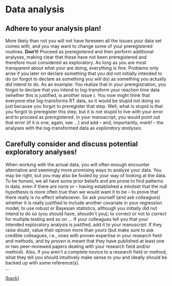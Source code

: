 # Data analysis

## Adhere to your analysis plan!

More likely than not you will not have foreseen all the issues your data set comes with, and you may want to change some of your preregistered routines. **Don't!** Proceed as preregistered and then perform additional analyses, making clear that these have not been preregistered and therefore must considered as exploratory. As long as you are most transparent about what your are doing, everything is fine. Problems only arise if you later on declare something that you did not initially intended to do (or forgot to declare as something you will do) as something you actually *did* intend to do. As an example: You realize that in your preregistration, you forgot to declare that you intend to log-transform your reaction time data (whether this is justified, is another issue <!-- add link to manual on the appropriate treatment of RT data -->). You now might think that everyone else log-transforms RT data, so it would be stupid not doing so just because you forgot to preregister that step. Well, what is stupid is that you forgot to preregister this step, but it is not stupid to live with your error and to proceed as preregistered. In your manuscript, you would point out that error (if it is one, again, see ...) <!-- add link to manual on how to appropriiately deal with RT data -->  and add – and, importantly, *mark!* – the analyses with the log-transformed data as *exploratory analyses*.

## Carefully consider and discuss potential exploratory analyses!

When working with the actual data, you will often enough encounter alternative and seemingly more promising ways to analyze your data. You may be right, but you may also be fooled by your way of looking at the data. To be honest, we all have some prior beliefs and are prone to find patterns in data, even if there are none or – having established a mindset that the null hypothesis is more often true than we would want it to be – to prove that there really is no effect whatsoever. So ask yourself (and ask colleagues) whether it is really justified to include another covariate in your regression model; to use robust or Bayesian statistics, although you initially did not intend to do so (you should have, shouldn't you); to correct or not to correct for multiple testing and so on ... If your colleagues tell you that your intended exploratory analysis is justified, add it to your manuscript. If they raise doubt, value their opinion more than yours (but make sure to ask credible colleagues, i.e., ones with proven expertise in your research field and methods, and by *proven* is meant that they have published at least one or two peer-reviewed papers dealing with your research field and/or method). Also, if you aren't a complete novice to a research field or method, what they tell you should intuitively make sense to you and ideally should be backed up with some reference(s).  
...

[[back](00_How_to_organize_a_research_project.md#organization-of-this-manual)]
